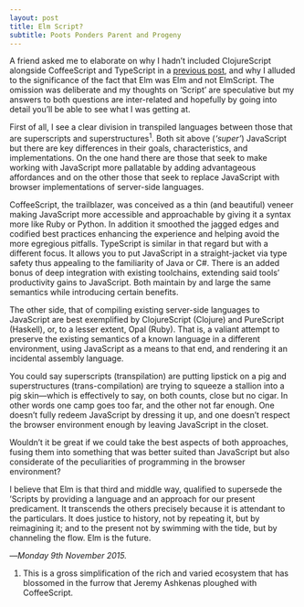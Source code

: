 ```yaml
---
layout: post
title: Elm Script?
subtitle: Poots Ponders Parent and Progeny
---
```


A friend asked me to elaborate on why I hadn’t included ClojureScript alongside CoffeeScript and TypeScript in a [previous post][enthralled], and why I alluded to the significance of the fact that Elm was Elm and not ElmScript. The omission was deliberate and my thoughts on ‘Script’ are speculative but my answers to both questions are inter-related and hopefully by going into detail you’ll be able to see what I was getting at.

First of all, I see a clear division in transpiled languages between those that are superscripts and superstructures<sup>1</sup>. Both sit above (_‘super’_) JavaScript but there are key differences in their goals, characteristics, and implementations. On the one hand there are those that seek to make working with JavaScript more pallatable by adding advantageous affordances and on the other those that seek to replace JavaScript with browser implementations of server-side languages.

CoffeeScript, the trailblazer, was conceived as a thin (and beautiful) veneer making JavaScript more accessible and approachable by giving it a syntax more like Ruby or Python. In addition it smoothed the jagged edges and codified best practices enhancing the experience and helping avoid the more egregious pitfalls. TypeScript is similar in that regard but with a different focus. It allows you to put JavaScript in a straight-jacket via type safety thus appealing to the familiarity of Java or C#. There is an added bonus of deep integration with existing toolchains, extending said tools’ productivity gains to JavaScript. Both maintain by and large the same semantics while introducing certain benefits.

The other side, that of compiling existing server-side languages to JavaScript are best exemplified by ClojureScript (Clojure) and PureScript (Haskell), or, to a lesser extent, Opal (Ruby). That is, a valiant attempt to preserve the existing semantics of a known language in a different environment, using JavaScript as a means to that end, and rendering it an incidental assembly language.

You could say superscripts (transpilation) are putting lipstick on a pig and superstructures (trans-compilation) are trying to squeeze a stallion into a pig skin—which is effectively to say, on both counts, close but no cigar. In other words one camp goes too far, and the other not far enough. One doesn’t fully redeem JavaScript by dressing it up, and one doesn’t respect the browser environment enough by leaving JavaScript in the closet.

Wouldn’t it be great if we could take the best aspects of both approaches, fusing them into something that was better suited than JavaScript but also considerate of the peculiarities of programming in the browser environment?

I believe that Elm is that third and middle way, qualified to supersede the ’Scripts by providing a language and an approach for our present predicament. It transcends the others precisely because it is attendant to the particulars. It does justice to history, not by repeating it, but by reimagining it; and to the present not by swimming with the tide, but by channeling the flow. Elm is the future.

—*Monday 9th November 2015.*

<div class="footnotes">
  <ol>
    <li>
This is a gross simplification of the rich and varied ecosystem that has blossomed in the furrow that Jeremy Ashkenas ploughed with CoffeeScript.
    </li>
  </ol>
</div>

[enthralled]: http://crossingtheruby.com/2015/11/06/enthralled-by-elm.html
